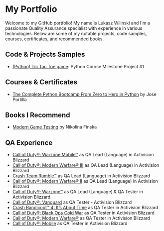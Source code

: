 # My Portfolio

Welcome to my GitHub portfolio! My name is Lukasz Wilinski and I'm a passionate Quality Assurance specialist with experience in various technologies. Below are some of my notable projects, code samples, courses, certificates, and recommended books.

## Code & Projects Samples
- [(Python) Tic Tac Toe game](https://github.com/LukaszWilinski95/LukaszWilinski95.github.io/blob/main/(Python)%20Tic%20Tac%20Toe.py): Python Course Milestone Project #1 

## Courses & Certificates
- [The Complete Python Bootcamp From Zero to Hero in Python](https://www.udemy.com/course/complete-python-bootcamp/) by Jose Portilla

## Books I Recommend
- [Modern Game Testing](https://www.google.co.uk/books/edition/Modern_Game_Testing/IEDHEAAAQBAJ?hl=en&gbpv=0) by Nikolina Finska

## QA Experience
- [Call of Duty®: Warzone Mobile™](https://play.google.com/store/apps/details?id=com.activision.callofduty.warzone&hl=en_GB&gl=US) as QA Lead (Language) in Activision Blizzard
- [Call of Duty®: Modern Warfare® III](https://store.steampowered.com/app/2519060/Call_of_Duty_Modern_Warfare_III/) as QA Lead (Language) in Activision Blizzard
- [Crash Team Rumble™](https://www.xbox.com/en-GB/games/store/crash-team-rumble-standard-edition/9PLQTD4LT2KS) as QA Lead (Language) in Activision Blizzard
- [Call of Duty®: Modern Warfare® II](https://store.steampowered.com/app/1962660/Call_of_Duty_Modern_Warfare_II/) as QA Lead (Language) in Activision Blizzard
- [Call of Duty®: Warzone™](https://store.steampowered.com/app/1962663/Call_of_Duty_Warzone/) as QA Lead (Language) & QA Tester in Activision Blizzard
- [Call of Duty®: Vanguard](https://store.steampowered.com/app/1985820/Call_of_Duty_Vanguard/) as QA Tester - Activision Blizzard
- [Crash Bandicoot™ 4: It’s About Time](https://store.steampowered.com/app/1378990/Crash_Bandicoot_4_Its_About_Time/) as QA Tester in Activision Blizzard
- [Call of Duty®: Black Ops Cold War](https://store.steampowered.com/app/1985810/Call_of_Duty_Black_Ops_Cold_War/) as QA Tester in Activision Blizzard
- [Call of Duty®: Modern Warfare®](https://store.steampowered.com/app/2000950/Call_of_Duty_Modern_Warfare/) as QA Tester in Activision Blizzard
- [Call of Duty®: Mobile](https://play.google.com/store/apps/details?id=com.activision.callofduty.shooter&hl=en_GB&gl=US&pli=1) as QA Tester in Activision Blizzard
